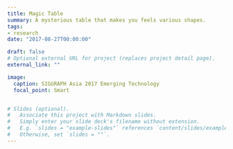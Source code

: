 ```yaml
---
title: Magic Table
summary: A mysterious table that makes you feels various shapes.
tags:
- research
date: "2017-08-27T00:00:00"

draft: false
# Optional external URL for project (replaces project detail page).
external_link: ""

image:
  caption: SIGGRAPH Asia 2017 Emerging Technology
  focal_point: Smart


# Slides (optional).
#   Associate this project with Markdown slides.
#   Simply enter your slide deck's filename without extension.
#   E.g. `slides = "example-slides"` references `content/slides/example-slides.md`.
#   Otherwise, set `slides = ""`.
---
```



